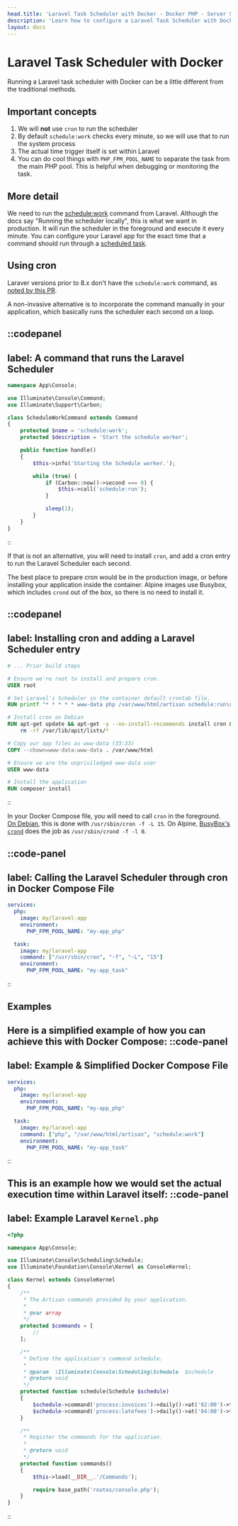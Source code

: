 ```yaml
---
head.title: 'Laravel Task Scheduler with Docker - Docker PHP - Server Side Up'
description: 'Learn how to configure a Laravel Task Scheduler with Docker.'
layout: docs
---
```


# Laravel Task Scheduler with Docker
Running a Laravel task scheduler with Docker can be a little different from the traditional methods.

## Important concepts
1. We will **not** use `cron` to run the scheduler
1. By default `schedule:work` checks every minute, so we will use that to run the system process
1. The actual time trigger itself is set within Laravel
1. You can do cool things with `PHP_FPM_POOL_NAME` to separate the task from the main PHP pool. This is helpful when debugging or monitoring the task.

## More detail
We need to run the [schedule:work](https://laravel.com/docs/11.x/scheduling#running-the-scheduler-locally) command from Laravel. Although the docs say "Running the scheduler locally", this is what we want in production. It will run the scheduler in the foreground and execute it every minute. You can configure your Laravel app for the exact time that a command should run through a [scheduled task](https://laravel.com/docs/11.x/scheduling#scheduling-artisan-commands).

## Using cron
Laraver versions prior to 8.x don't have the `schedule:work` command, as [noted by this PR](https://github.com/laravel/framework/pull/34618).

A non-invasive alternative is to incorporate the command manually in your application, which basically runs the scheduler each second on a loop.

::codepanel
---
label: A command that runs the Laravel Scheduler
---
```php
namespace App\Console;

use Illuminate\Console\Command;
use Illuminate\Support\Carbon;

class ScheduleWorkCommand extends Command
{
    protected $name = 'schedule:work';
    protected $description = 'Start the schedule worker';

    public function handle()
    {
        $this->info('Starting the Schedule worker.');

        while (true) {
            if (Carbon::now()->second === 0) {
                $this->call('schedule:run');
            }

            sleep(1);
        }
    }
}
```
::

If that is not an alternative, you will need to install `cron`, and add a cron entry to run the Laravel Scheduler each second.

The best place to prepare cron would be in the production image, or before installing your application inside the container. Alpine images use Busybox, which includes `crond` out of the box, so there is no need to install it.

::codepanel
---
label: Installing cron and adding a Laravel Scheduler entry
---
```dockerfile
# ... Prior build steps

# Ensure we're root to install and prepare cron.
USER root

# Set Laravel's Scheduler in the container default crontab file.
RUN printf "* * * * * www-data php /var/www/html/artisan schedule:run\n" >> /etc/crontab;

# Install cron on Debian
RUN apt-get update && apt-get -y --no-install-recommends install cron && \
    rm -rf /var/lib/apit/lists/*

# Copy our app files as www-data (33:33)
COPY --chown=www-data:www-data . /var/www/html

# Ensure we are the unpriviledged www-data user
USER www-data

# Install the application
RUN composer install
```
::

In your Docker Compose file, you will need to call `cron` in the foreground. [On Debian](https://manpages.debian.org/bookworm/cron/cron.8.en.html), this is done with `/usr/sbin/cron -f -L 15`. On Alpine, [BusyBox's `crond`](https://busybox.net/downloads/BusyBox.html#crond) does the job as `/usr/sbin/crond -f -l 0`.

::code-panel
---
label: Calling the Laravel Scheduler through cron in Docker Compose File
---
```yaml
services:
  php:
    image: my/laravel-app
    environment:
      PHP_FPM_POOL_NAME: "my-app_php"

  task:
    image: my/laravel-app
    command: ["/usr/sbin/cron", "-f", "-L", "15"]
    environment:
      PHP_FPM_POOL_NAME: "my-app_task"
```
::

## Examples
Here is a simplified example of how you can achieve this with Docker Compose:
::code-panel
---
label: Example & Simplified Docker Compose File
---
```yaml
services:
  php:
    image: my/laravel-app
    environment:
      PHP_FPM_POOL_NAME: "my-app_php"

  task:
    image: my/laravel-app
    command: ["php", "/var/www/html/artisan", "schedule:work"]
    environment:
      PHP_FPM_POOL_NAME: "my-app_task"
```
::


This is an example how we would set the actual execution time within Laravel itself:
::code-panel
---
label: Example Laravel `Kernel.php`
---
```php
<?php

namespace App\Console;

use Illuminate\Console\Scheduling\Schedule;
use Illuminate\Foundation\Console\Kernel as ConsoleKernel;

class Kernel extends ConsoleKernel
{
    /**
     * The Artisan commands provided by your application.
     *
     * @var array
     */
    protected $commands = [
        //
    ];

    /**
     * Define the application's command schedule.
     *
     * @param  \Illuminate\Console\Scheduling\Schedule  $schedule
     * @return void
     */
    protected function schedule(Schedule $schedule)
    {
        $schedule->command('process:invoices')->daily()->at('02:00')->timezone('America/Chicago');
        $schedule->command('process:latefees')->daily()->at('04:00')->timezone('America/Chicago');
    }

    /**
     * Register the commands for the application.
     *
     * @return void
     */
    protected function commands()
    {
        $this->load(__DIR__.'/Commands');

        require base_path('routes/console.php');
    }
}
```
::
